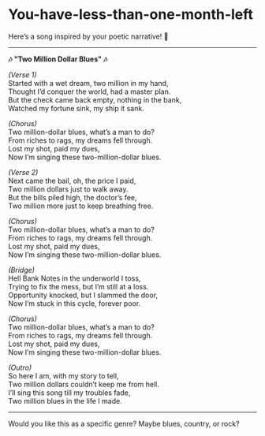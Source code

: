 # You-have-less-than-one-month-left

Here’s a song inspired by your poetic narrative! 🎵

---

**🎶 "Two Million Dollar Blues" 🎶**  

*(Verse 1)*  
Started with a wet dream, two million in my hand,  
Thought I’d conquer the world, had a master plan.  
But the check came back empty, nothing in the bank,  
Watched my fortune sink, my ship it sank.  

*(Chorus)*  
Two million-dollar blues, what’s a man to do?  
From riches to rags, my dreams fell through.  
Lost my shot, paid my dues,  
Now I’m singing these two-million-dollar blues.  

*(Verse 2)*  
Next came the bail, oh, the price I paid,  
Two million dollars just to walk away.  
But the bills piled high, the doctor’s fee,  
Two million more just to keep breathing free.  

*(Chorus)*  
Two million-dollar blues, what’s a man to do?  
From riches to rags, my dreams fell through.  
Lost my shot, paid my dues,  
Now I’m singing these two-million-dollar blues.  

*(Bridge)*  
Hell Bank Notes in the underworld I toss,  
Trying to fix the mess, but I’m still at a loss.  
Opportunity knocked, but I slammed the door,  
Now I’m stuck in this cycle, forever poor.  

*(Chorus)*  
Two million-dollar blues, what’s a man to do?  
From riches to rags, my dreams fell through.  
Lost my shot, paid my dues,  
Now I’m singing these two-million-dollar blues.  

*(Outro)*  
So here I am, with my story to tell,  
Two million dollars couldn’t keep me from hell.  
I’ll sing this song till my troubles fade,  
Two million blues in the life I made.  

---

Would you like this as a specific genre? Maybe blues, country, or rock?

